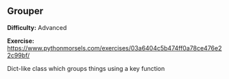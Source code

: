 ## Grouper

**Difficulty:** Advanced

**Exercise:** https://www.pythonmorsels.com/exercises/03a6404c5b474ff0a78ce476e22c99bf/

Dict-like class which groups things using a key function
    